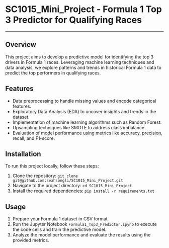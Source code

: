 # SC1015_Mini_Project - Formula 1 Top 3 Predictor for Qualifying Races
---

## Overview
This project aims to develop a predictive model for identifying the top 3 drivers in Formula 1 races. Leveraging machine learning techniques and data analysis, we explore patterns and trends in historical Formula 1 data to predict the top performers in qualifying races.

## Features
- Data preprocessing to handle missing values and encode categorical features.
- Exploratory Data Analysis (EDA) to uncover insights and trends in the dataset.
- Implementation of machine learning algorithms such as Random Forest.
- Upsampling techniques like SMOTE to address class imbalance.
- Evaluation of model performance using metrics like accuracy, precision, recall, and F1-score.

## Installation
To run this project locally, follow these steps:
1. Clone the repository: `git clone git@github.com:seahsongli/SC1015_Mini_Project.git`
2. Navigate to the project directory: `cd SC1015_Mini_Project`
3. Install the required dependencies: `pip install -r requirements.txt`

## Usage
1. Prepare your Formula 1 dataset in CSV format.
2. Run the Jupyter Notebook `Formula1_Top3_Predictor.ipynb` to execute the code cells and train the predictive model.
3. Analyze the model performance and evaluate the results using the provided metrics.
